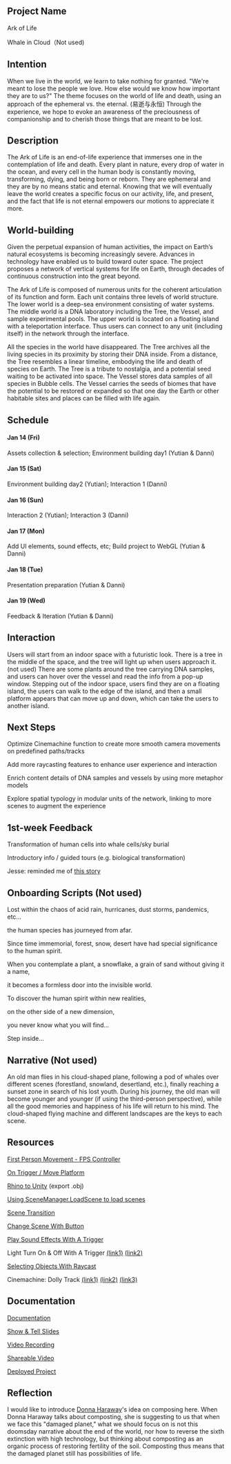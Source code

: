## Project Name

Ark of Life

Whale in Cloud（Not used) 


## Intention

When we live in the world, we learn to take nothing for granted. "We're meant to lose the people we love. How else would we know how important they are to us?" The theme focuses on the world of life and death, using an approach of the ephemeral vs. the eternal. (易逝与永恒) Through the experience, we hope to evoke an awareness of the preciousness of companionship and to cherish those things that are meant to be lost.


## Description

The Ark of Life is an end-of-life experience that immerses one in the contemplation of life and death. Every plant in nature, every drop of water in the ocean, and every cell in the human body is constantly moving, transforming, dying, and being born or reborn. They are ephemeral and they are by no means static and eternal. Knowing that we will eventually leave the world creates a specific focus on our activity, life, and present, and the fact that life is not eternal empowers our motions to appreciate it more.


## World-building

Given the perpetual expansion of human activities, the impact on Earth’s natural ecosystems is becoming increasingly severe. Advances in technology have enabled us to build toward outer space. The project proposes a network of vertical systems for life on Earth, through decades of continuous construction into the great beyond.

The Ark of Life is composed of numerous units for the coherent articulation of its function and form. Each unit contains three levels of world structure. The lower world is a deep-sea environment consisting of water systems. The middle world is a DNA laboratory including the Tree, the Vessel, and sample experimental pools. The upper world is located on a floating island with a teleportation interface. Thus users can connect to any unit (including itself) in the network through the interface.

All the species in the world have disappeared. The Tree archives all the living species in its proximity by storing their DNA inside. From a distance, the Tree resembles a linear timeline, embodying the life and death of species on Earth. The Tree is a tribute to nostalgia, and a potential seed waiting to be activated into space. The Vessel stores data samples of all species in Bubble cells. The Vessel carries the seeds of biomes that have the potential to be restored or expanded so that one day the Earth or other habitable sites and places can be filled with life again.


## Schedule

#### Jan 14 (Fri)

Assets collection & selection; Environment building day1 (Yutian & Danni)

#### Jan 15 (Sat)

Environment building day2 (Yutian); Interaction 1 (Danni)

#### Jan 16 (Sun)

Interaction 2 (Yutian); Interaction 3 (Danni)

#### Jan 17 (Mon)

Add UI elements, sound effects, etc; Build project to WebGL (Yutian & Danni)

#### Jan 18 (Tue)

Presentation preparation (Yutian & Danni)

#### Jan 19 (Wed)

Feedback & Iteration (Yutian & Danni)


## Interaction

Users will start from an indoor space with a futuristic look. There is a tree in the middle of the space, and the tree will light up when users approach it. (not used) There are some plants around the tree carrying DNA samples, and users can hover over the vessel and read the info from a pop-up window. Stepping out of the indoor space, users find they are on a floating island, the users can walk to the edge of the island, and then a small platform appears that can move up and down, which can take the users to another island.


## Next Steps

Optimize Cinemachine function to create more smooth camera movements on predefined paths/tracks

Add more raycasting features to enhance user experience and interaction

Enrich content details of DNA samples and vessels by using more metaphor models

Explore spatial typology in modular units of the network, linking to more scenes to augment the experience


## 1st-week Feedback

Transformation of human cells into whale cells/sky burial

Introductory info / guided tours (e.g. biological transformation)

Jesse: reminded me of [this story](https://en.wikipedia.org/wiki/Aiyoku_no_Eustia)


## Onboarding Scripts (Not used)

Lost within the chaos of acid rain, hurricanes, dust storms, pandemics, etc…

the human species has journeyed from afar.

Since time immemorial, forest, snow, desert have had special significance to the human spirit.

When you contemplate a plant, a snowflake, a grain of sand without giving it a name,

it becomes a formless door into the invisible world.

To discover the human spirit within new realities,

on the other side of a new dimension,

you never know what you will find…

Step inside…


## Narrative (Not used)

An old man flies in his cloud-shaped plane, following a pod of whales over different scenes (forestland, snowland, desertland, etc.), finally reaching a sunset zone in search of his lost youth. During his journey, the old man will become younger and younger (if using the third-person perspective), while all the good memories and happiness of his life will return to his mind. The cloud-shaped flying machine and different landscapes are the keys to each scene.


## Resources

[First Person Movement - FPS Controller](https://www.youtube.com/watch?v=_QajrabyTJc)

[On Trigger / Move Platform](https://youtu.be/5GWj2LS4d8s)

[Rhino to Unity](https://www.youtube.com/watch?v=HmG1zvhfjuQ) (export .obj)

[Using SceneManager.LoadScene to load scenes](https://www.youtube.com/watch?v=FGVEHzmkAck)

[Scene Transition](https://www.youtube.com/watch?v=Qd2em_ts5vs)

[Change Scene With Button](https://www.youtube.com/watch?v=05OfmBIf5os)

[Play Sound Effects With A Trigger](https://www.youtube.com/watch?v=qGAsgIJ-c38)

Light Turn On & Off With A Trigger [(link1)](https://www.youtube.com/watch?v=1u-wfvufvvE) [(link2)](https://www.youtube.com/watch?v=FhMuL70xLus)

[Selecting Objects With Raycast](https://www.youtube.com/watch?v=_yf5vzZ2sYE)

Cinemachine: Dolly Track [(link1)](https://www.youtube.com/watch?v=q1BFSou09fE) [(link2)](https://www.youtube.com/watch?v=C6MD_eI8c14) [(link3)](https://www.youtube.com/watch?v=we4CGmkPQ6Q)


## Documentation

[Documentation](https://danniwang.org/ima/ark-of-life)

[Show & Tell Slides](https://docs.google.com/presentation/d/19L16s0U4jcGTI6ORdcjqHvqGnVBHNNDJHHtAGkBgAEo/edit?usp=sharing)

[Video Recording](https://drive.google.com/file/d/1-s8CcsszaLM29PnAOcgGKp_344ih1KT3/view?usp=sharing)

[Shareable Video](https://www.youtube.com/watch?v=zeQkxKyIUL0&t=82s)

[Deployed Project](https://doraesalmon.itch.io/ark-of-life)


## Reflection

I would like to introduce [Donna Haraway](https://en.wikipedia.org/wiki/Donna_Haraway)'s idea on composing here. When Donna Haraway talks about composting, she is suggesting to us that when we face this "damaged planet," what we should focus on is not this doomsday narrative about the end of the world, nor how to reverse the sixth extinction with high technology, but thinking about composting as an organic process of restoring fertility of the soil. Composting thus means that the damaged planet still has possibilities of life.
